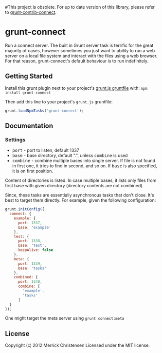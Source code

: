 #This project is obsolete. For up to date version of this library, please refer to [grunt-contrib-connect](https://github.com/gruntjs/grunt-contrib-connect).

# grunt-connect

Run a connect server. The built in Grunt server task is terrific for the great majority of cases, however sometimes you just want to ability to run a web server on a local file system and interact with the files using a web browser. For that reason, grunt-connect's default behaviour is to run indefinitely.

## Getting Started
Install this grunt plugin next to your project's [grunt.js gruntfile][getting_started] with: `npm install grunt-connect`

Then add this line to your project's `grunt.js` gruntfile:

```javascript
grunt.loadNpmTasks('grunt-connect');
```

[grunt]: http://gruntjs.com/
[getting_started]: https://github.com/gruntjs/grunt/blob/master/docs/getting_started.md

## Documentation

### Settings

* <tt>port</tt> - port to listen, default 1337
* <tt>base</tt> - base directory, default ".", unless <tt>combine</tt> is used
* <tt>combine</tt> - combine multiple bases into single server. If file is not found in first one, it tries to find in second, and so on. If <tt>base</tt> is also specified, it is on first position.

Content of directories is listed. In case multiple bases, it lists only files from first base with given directory (directory contents are not combined).

Since, these tasks are essentially asynchronous tasks that don't close. It's best to target them directly. For example, given the following configuration:

```javascript
grunt.initConfig({
  connect: {
    example: {
      port: 1337,
      base: 'example'
    },
    test: {
      port: 1338,
      base: 'test',
      keepAlive: false
    },
    meta: {
      port: 1339,
      base: 'tasks'
    },
    combined: {
      port: 1340,
      combine: [
        'example',
        'tasks'
      ]
  }
});
```

One might target the meta server using `grunt connect:meta`

## License
Copyright (c) 2012 Merrick Christensen
Licensed under the MIT license.
